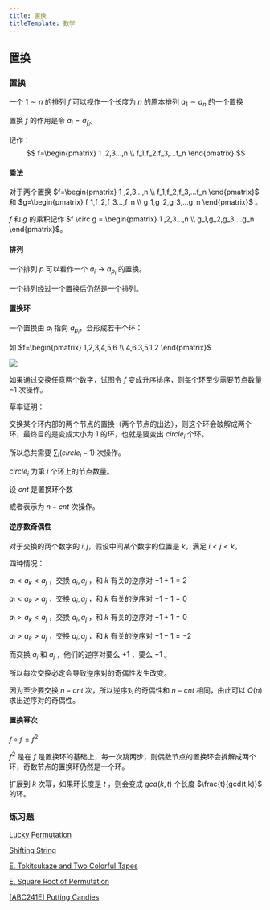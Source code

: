 ```yaml
---
title: 置换
titleTemplate: 数学
---
```

## 置换

### 置换

一个 $1\sim n$ 的排列 $f$ 可以视作一个长度为 $n$ 的原本排列 $a_1\sim a_n$ 的一个置换

置换 $f$ 的作用是令 $a_i=a_{f_i}$。

记作：
$$
f=\begin{pmatrix}
1 ,2,3…,n \\
f_1,f_2,f_3,…f_n
\end{pmatrix}
$$

#### 乘法

对于两个置换 $f=\begin{pmatrix}
1 ,2,3…,n \\
f_1,f_2,f_3,…f_n
\end{pmatrix}$ 和 $g=\begin{pmatrix}
f_1,f_2,f_3…,f_n \\
g_1,g_2,g_3,…g_n
\end{pmatrix}$ 。

$f$ 和 $g$ 的乘积记作 $f \circ g =  \begin{pmatrix}
1 ,2,3…,n \\
g_1,g_2,g_3,…g_n
\end{pmatrix}$。

#### 排列

一个排列 $p$ 可以看作一个 $a_i → a_{p_i}$ 的置换。

一个排列经过一个置换后仍然是一个排列。

#### 置换环

一个置换由 $a_i$ 指向 $a_{p_i}$，会形成若干个环：

如 $f=\begin{pmatrix}
1,2,3,4,5,6 \\
4,6,3,5,1,2
\end{pmatrix}$

![](https://s2.loli.net/2023/10/19/sCJpXAyu9KbgHEz.png)

如果通过交换任意两个数字，试图令 $f$ 变成升序排序，则每个环至少需要节点数量 $-1$ 次操作。

草率证明：

交换某个环内部的两个节点的置换（两个节点的出边），则这个环会破解成两个环，最终目的是变成大小为 $1$ 的环，也就是要变出 $circle_i$ 个环。

所以总共需要 $\sum_i(circle_i-1)$ 次操作。

$circle_i$ 为第 $i$ 个环上的节点数量。

设 $cnt$ 是置换环个数

或者表示为 $n-cnt$ 次操作。

#### 逆序数奇偶性

对于交换的两个数字的 $i,j$，假设中间某个数字的位置是 $k$，满足 $i<j<k$。

四种情况：

$a_i<a_k<a_j$ ，交换 $a_i,a_j$ ，和 $k$ 有关的逆序对 $+1+1=2$

$a_i<a_k>a_j$ ，交换 $a_i,a_j$ ，和 $k$ 有关的逆序对 $+1-1=0$

$a_i>a_k<a_j$ ，交换 $a_i,a_j$ ，和 $k$ 有关的逆序对 $-1+1=0$

$a_i>a_k>a_j$ ，交换 $a_i,a_j$ ，和 $k$ 有关的逆序对 $-1-1=-2$

而交换 $a_i$ 和 $a_j$ ，他们的逆序对要么 $+1$ ，要么 $-1$ 。

所以每次交换必定会导致逆序对的奇偶性发生改变。

因为至少要交换 $n-cnt$ 次，所以逆序对的奇偶性和 $n-cnt$ 相同，由此可以 $O(n)$ 求出逆序对的奇偶性。

#### 置换幂次

$f \circ f  = f^2$

$f^2$ 是在 $f$ 是置换环的基础上，每一次跳两步，则偶数节点的置换环会拆解成两个环，奇数节点的置换环仍然是一个环。

扩展到 $k$ 次幂，如果环长度是 $t$ ，则会变成 $gcd(k,t)$ 个长度 $\frac{t}{gcd(t,k)}$ 的环。

### 练习题

[Lucky Permutation  ](https://www.luogu.com.cn/problem/CF1768D)

[Shifting String  ](https://www.luogu.com.cn/problem/CF1690F)

[E. Tokitsukaze and Two Colorful Tapes](https://codeforces.com/contest/1678/problem/E)

[E. Square Root of Permutation](https://codeforces.com/contest/612/problem/E)

[[ABC241E] Putting Candies  ](https://www.luogu.com.cn/problem/AT_abc241_e)